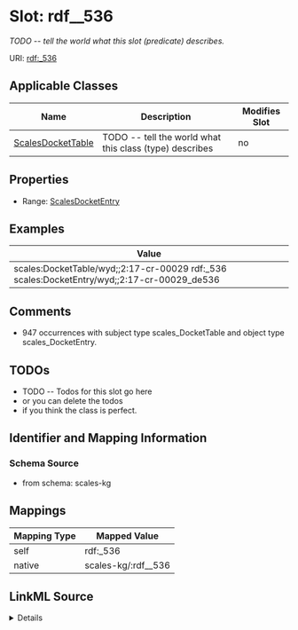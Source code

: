 

# Slot: rdf__536


_TODO -- tell the world what this slot (predicate) describes._





URI: [rdf:_536](http://www.w3.org/1999/02/22-rdf-syntax-ns#_536)



<!-- no inheritance hierarchy -->





## Applicable Classes

| Name | Description | Modifies Slot |
| --- | --- | --- |
| [ScalesDocketTable](../classes/ScalesDocketTable.md) | TODO -- tell the world what this class (type) describes |  no  |







## Properties

* Range: [ScalesDocketEntry](../classes/ScalesDocketEntry.md)






## Examples

| Value |
| --- |
| scales:DocketTable/wyd;;2:17-cr-00029 rdf:_536 scales:DocketEntry/wyd;;2:17-cr-00029_de536 |

## Comments

* 947 occurrences with subject type scales_DocketTable and object type scales_DocketEntry.

## TODOs

* TODO -- Todos for this slot go here
* or you can delete the todos
* if you think the class is perfect.

## Identifier and Mapping Information







### Schema Source


* from schema: scales-kg




## Mappings

| Mapping Type | Mapped Value |
| ---  | ---  |
| self | rdf:_536 |
| native | scales-kg/:rdf__536 |




## LinkML Source

<details>
```yaml
name: rdf__536
description: TODO -- tell the world what this slot (predicate) describes.
todos:
- TODO -- Todos for this slot go here
- or you can delete the todos
- if you think the class is perfect.
comments:
- 947 occurrences with subject type scales_DocketTable and object type scales_DocketEntry.
examples:
- value: scales:DocketTable/wyd;;2:17-cr-00029 rdf:_536 scales:DocketEntry/wyd;;2:17-cr-00029_de536
from_schema: scales-kg
rank: 1000
slot_uri: rdf:_536
alias: rdf__536
domain_of:
- scales_DocketTable
range: scales_DocketEntry

```
</details>